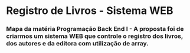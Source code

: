 # Registro de Livros - Sistema WEB
### Mapa da matéria Programação Back End I - A proposta foi de criarmos um sistema WEB que controle o registro dos livros, dos autores e da editora com utilização de array.
